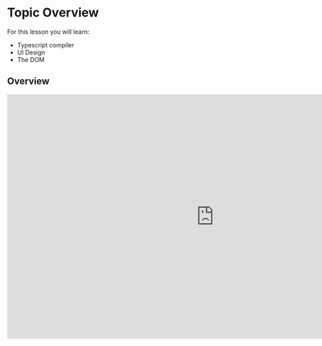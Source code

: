 # Topic Overview 

For this lesson you will learn: 

- Typescript compiler 
- UI Design 
- The DOM 

## Overview 

<iframe src="https://docs.google.com/presentation/d/e/2PACX-1vTwmSzxJENMUB-RktDL24RrgsGCVPcQWJxJo0DyXvHDa__urJd1l7hoEWW21lLyy7lTciDPC9ZmR0Eq/embed?start=false&loop=false&delayms=3000" frameborder="0" width="960" height="569" allowfullscreen="true" mozallowfullscreen="true" webkitallowfullscreen="true"></iframe>
